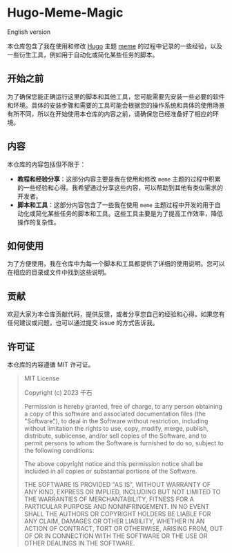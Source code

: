 # Hugo-Meme-Magic

English version

本仓库包含了我在使用和修改 [Hugo](https://gohugo.io/) 主题 [meme](https://github.com/reuixiy/hugo-theme-meme) 的过程中记录的一些经验，以及一些衍生工具，例如用于自动化或简化某些任务的脚本。

## 开始之前

为了确保您能正确运行这里的脚本和其他工具，您可能需要先安装一些必要的软件和环境。具体的安装步骤和需要的工具可能会根据您的操作系统和具体的使用场景有所不同，所以在开始使用本仓库的内容之前，请确保您已经准备好了相应的环境。

## 内容

本仓库的内容包括但不限于：

- **教程和经验分享**：这部分内容主要是我在使用和修改 `meme` 主题的过程中积累的一些经验和心得。我希望通过分享这些内容，可以帮助到其他有类似需求的开发者。
- **脚本和工具**：这部分内容包含了一些我在使用 `meme` 主题过程中开发的用于自动化或简化某些任务的脚本和工具。这些工具主要是为了提高工作效率，降低操作的复杂性。

## 如何使用
为了方便使用，我在仓库中为每一个脚本和工具都提供了详细的使用说明。您可以在相应的目录或文件中找到这些说明。

## 贡献
欢迎大家为本仓库贡献代码，提供反馈，或者分享您自己的经验和心得。如果您有任何建议或问题，也可以通过提交 issue 的方式告诉我。

## 许可证
本仓库的内容遵循 MIT 许可证。

>MIT License
>
>Copyright (c) 2023 千石
>
>Permission is hereby granted, free of charge, to any person obtaining a copy
of this software and associated documentation files (the "Software"), to deal
in the Software without restriction, including without limitation the rights
to use, copy, modify, merge, publish, distribute, sublicense, and/or sell
copies of the Software, and to permit persons to whom the Software is
furnished to do so, subject to the following conditions:
>
>The above copyright notice and this permission notice shall be included in all
copies or substantial portions of the Software.
>
>THE SOFTWARE IS PROVIDED "AS IS", WITHOUT WARRANTY OF ANY KIND, EXPRESS OR
IMPLIED, INCLUDING BUT NOT LIMITED TO THE WARRANTIES OF MERCHANTABILITY,
FITNESS FOR A PARTICULAR PURPOSE AND NONINFRINGEMENT. IN NO EVENT SHALL THE
AUTHORS OR COPYRIGHT HOLDERS BE LIABLE FOR ANY CLAIM, DAMAGES OR OTHER
LIABILITY, WHETHER IN AN ACTION OF CONTRACT, TORT OR OTHERWISE, ARISING FROM,
OUT OF OR IN CONNECTION WITH THE SOFTWARE OR THE USE OR OTHER DEALINGS IN THE
SOFTWARE.
